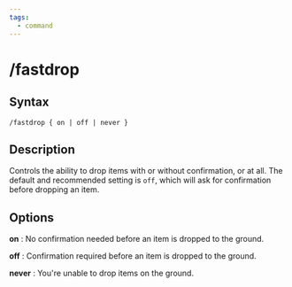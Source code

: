 ```yaml
---
tags:
  - command
---
```


# /fastdrop

## Syntax

<!--cmd-syntax-start-->
```eqcommand
/fastdrop { on | off | never }
```
<!--cmd-syntax-end-->

## Description

<!--cmd-desc-start-->
Controls the ability to drop items with or without confirmation, or at all. The default and recommended setting is `off`, which will ask for confirmation before dropping an item.
<!--cmd-desc-end-->

## Options

**on**
:   No confirmation needed before an item is dropped to the ground.

**off**
:   Confirmation required before an item is dropped to the ground.

**never**
:   You're unable to drop items on the ground.
